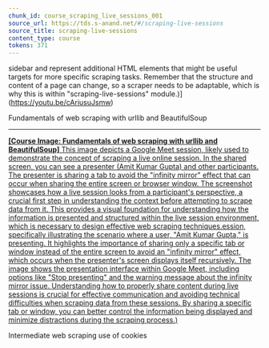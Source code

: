 ```yaml
---
chunk_id: course_scraping_live_sessions_001
source_url: https://tds.s-anand.net/#/scraping-live-sessions
source_title: scraping-live-sessions
content_type: course
tokens: 371
---
```


 sidebar and represent additional HTML elements that might be useful targets for more specific scraping tasks. Remember that the structure and content of a page can change, so a scraper needs to be adaptable, which is why this is within "scraping-live-sessions" module.)](https://youtu.be/cAriusuJsmw)

Fundamentals of web scraping with urllib and BeautifulSoup

---

[**[Course Image: Fundamentals of web scraping with urllib and BeautifulSoup]** This image depicts a Google Meet session, likely used to demonstrate the concept of scraping a live online session. In the shared screen, you can see a presenter (Amit Kumar Gupta) and other participants. The presenter is sharing a tab to avoid the "infinity mirror" effect that can occur when sharing the entire screen or browser window. The screenshot showcases how a live session looks from a participant's perspective, a crucial first step in understanding the context before attempting to scrape data from it. This provides a visual foundation for understanding how the information is presented and structured within the live session environment, which is necessary to design effective web scraping techniques.ession, specifically illustrating the scenario where a user, "Amit Kumar Gupta," is presenting. It highlights the importance of sharing only a specific tab or window instead of the entire screen to avoid an "infinity mirror" effect, which occurs when the presenter's screen displays itself recursively. The image shows the presentation interface within Google Meet, including options like "Stop presenting" and the warning message about the infinity mirror issue. Understanding how to properly share content during live sessions is crucial for effective communication and avoiding technical difficulties when scraping data from these sessions. By sharing a specific tab or window, you can better control the information being displayed and minimize distractions during the scraping process.)](https://youtu.be/I3auyTYORTs)

Intermediate web scraping use of cookies
